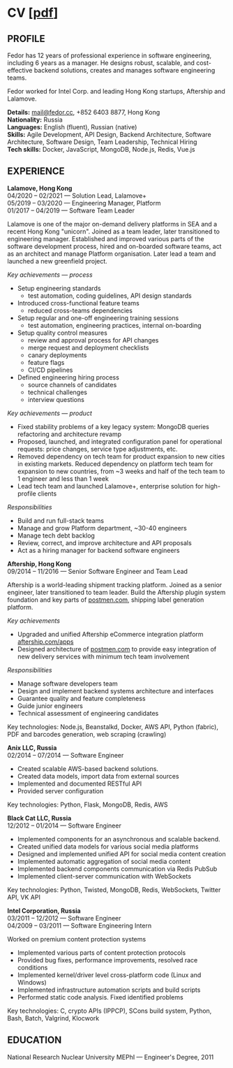 # CV [[pdf](assets/fedor_korshunov_cv_2021.pdf)]

## PROFILE

Fedor has 12 years of professional experience in software engineering, including 6 years as a manager. He designs robust, scalable, and cost-effective backend solutions, creates and manages software engineering teams.

Fedor worked for Intel Corp. and leading Hong Kong startups, Aftership and Lalamove.

**Details:** mail@fedor.cc, +852 6403 8877, Hong Kong  
**Nationality:** Russia  
**Languages:** English (fluent), Russian (native)  
**Skills:** Agile Development, API Design, Backend Architecture, Software Architecture, Software Design, Team Leadership, Technical Hiring  
**Tech skills:** Docker, JavaScript, MongoDB, Node.js, Redis, Vue.js

## EXPERIENCE

**Lalamove, Hong Kong**  
04/2020 – 02/2021 — Solution Lead, Lalamove+  
05/2019 – 03/2020 — Engineering Manager, Platform  
01/2017 – 04/2019 — Software Team Leader

Lalamove is one of the major on-demand delivery platforms in SEA and a recent Hong Kong "unicorn". Joined as a team leader, later transitioned to engineering manager. Established and improved various parts of the software development process, hired and on-boarded software teams, act as an architect and manage Platform organisation. Later lead a team and launched a new greenfield project.

*Key achievements — process*
* Setup engineering standards
  - test automation, coding guidelines, API design standards
* Introduced cross-functional feature teams
  - reduced cross-teams dependencies
* Setup regular and one-off engineering training sessions
  - test automation, engineering practices, internal on-boarding
* Setup quality control measures
  - review and approval process for API changes
  - merge request and deployment checklists
  - canary deployments
  - feature flags
  - CI/CD pipelines
* Defined engineering hiring process
  - source channels of candidates
  - technical challenges
  - interview questions

*Key achievements — product*
* Fixed stability problems of а key legacy system: MongoDB queries refactoring and architecture revamp
* Proposed, launched, and integrated configuration panel for operational requests: price changes, service type adjustments, etc.
* Removed dependency on tech team for product expansion to new cities in existing markets. Reduced dependency on platform tech team for expansion to new countries, from ~3 weeks and half of the tech team to 1 engineer and less than 1 week
* Lead tech team and launched Lalamove+, enterprise solution for high-profile clients

*Responsibilities*
* Build and run full-stack teams
* Manage and grow Platform department, ~30-40 engineers
* Manage tech debt backlog
* Review, correct, and improve architecture and API proposals
* Act as a hiring manager for backend software engineers

**Aftership, Hong Kong**  
09/2014 – 11/2016 — Senior Software Engineer and Team Lead

Aftership is a world-leading shipment tracking platform. Joined as a senior engineer, later transitioned to team leader. Build the Aftership plugin system foundation and key parts of [postmen.com](https://postmen.com), shipping label generation platform.

*Key achievements*
* Upgraded and unified Aftership eCommerce integration platform [aftership.com/apps](https://aftership.com/apps)
* Designed architecture of [postmen.com](https://postmen.com) to provide easy integration of new delivery services with minimum tech team involvement

*Responsibilities*
* Manage software developers team
* Design and implement backend systems architecture and interfaces
* Guarantee quality and feature completeness
* Guide junior engineers
* Technical assessment of engineering candidates

Key technologies: Node.js, Beanstalkd, Docker, AWS API, Python (fabric), PDF and barcodes generation, web scraping (crawling)

**Anix LLC, Russia**  
02/2014 – 07/2014 — Software Engineer

* Created scalable AWS-based backend solutions.
* Created data models, import data from external sources
* Implemented and documented RESTful API
* Provided server configuration

Key technologies: Python, Flask, MongoDB, Redis, AWS

**Black Cat LLC, Russia**  
12/2012 – 01/2014 — Software Engineer

* Implemented components for an asynchronous and scalable backend.
* Created unified data models for various social media platforms
* Designed and implemented unified API for social media content creation
* Implemented automatic aggregation of social media content
* Implemented backend components communication via Redis PubSub
* Implemented client-server communication with WebSockets

Key technologies: Python, Twisted, MongoDB, Redis, WebSockets, Twitter API, VK API

**Intel Corporation, Russia**  
03/2011 – 12/2012 — Software Engineer  
04/2009 – 03/2011 — Software Engineering Intern

Worked on premium content protection systems

* Implemented various parts of content protection protocols
* Provided bug fixes, performance improvements, resolved race conditions
* Implemented kernel/driver level cross-platform code (Linux and Windows)
* Implemented infrastructure automation scripts and build scripts
* Performed static code analysis. Fixed identified problems

Key technologies: C, crypto APIs (IPPCP), SCons build system, Python, Bash, Batch, Valgrind, Klocwork

## EDUCATION

National Research Nuclear University MEPhI — Engineer's Degree, 2011